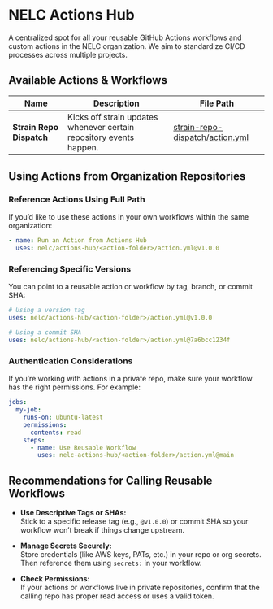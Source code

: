 # NELC Actions Hub

A centralized spot for all your reusable GitHub Actions workflows and custom actions in the NELC organization. We aim to standardize CI/CD processes across multiple projects.

## Available Actions & Workflows

| Name                         | Description                                                          | File Path                                                       |
|------------------------------|----------------------------------------------------------------------|-----------------------------------------------------------------|
| **Strain Repo Dispatch**     | Kicks off strain updates whenever certain repository events happen.  | [strain-repo-dispatch/action.yml](strain-repo-dispatch/action.yml) |

## Using Actions from Organization Repositories

### Reference Actions Using Full Path

If you’d like to use these actions in your own workflows within the same organization:

```yaml
- name: Run an Action from Actions Hub
  uses: nelc/actions-hub/<action-folder>/action.yml@v1.0.0
```

### Referencing Specific Versions

You can point to a reusable action or workflow by tag, branch, or commit SHA:

```yaml
# Using a version tag
uses: nelc/actions-hub/<action-folder>/action.yml@v1.0.0

# Using a commit SHA
uses: nelc/actions-hub/<action-folder>/action.yml@7a6bcc1234f
```

### Authentication Considerations

If you’re working with actions in a private repo, make sure your workflow has the right permissions. For example:

```yaml
jobs:
  my-job:
    runs-on: ubuntu-latest
    permissions:
      contents: read
    steps:
      - name: Use Reusable Workflow
        uses: nelc-actions-hub/<action-folder>/action.yml@main
```

## Recommendations for Calling Reusable Workflows

- **Use Descriptive Tags or SHAs:**  
  Stick to a specific release tag (e.g., `@v1.0.0`) or commit SHA so your workflow won’t break if things change upstream.

- **Manage Secrets Securely:**  
  Store credentials (like AWS keys, PATs, etc.) in your repo or org secrets. Then reference them using `secrets:` in your workflow.

- **Check Permissions:**  
  If your actions or workflows live in private repositories, confirm that the calling repo has proper read access or uses a valid token.